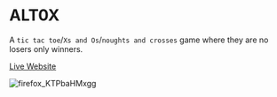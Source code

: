 # ALT0X

A `tic tac toe`/`Xs and Os`/`noughts and crosses` game where they are no losers only winners.

[Live Website](https://arnja.in/alt0x/)

![firefox_KTPbaHMxgg](https://github.com/myNameArnav/alt0x/assets/35961071/d0e87e6f-11b2-41e9-9138-d409e01b2c09)
